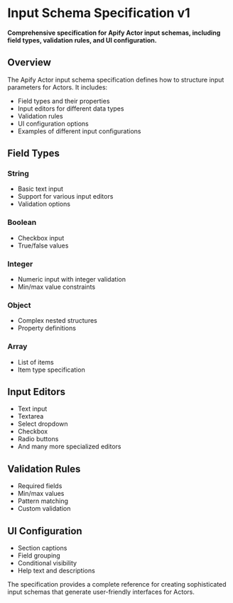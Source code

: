 # Input Schema Specification v1

**Comprehensive specification for Apify Actor input schemas, including field types, validation rules, and UI configuration.**

## Overview

The Apify Actor input schema specification defines how to structure input parameters for Actors. It includes:

- Field types and their properties
- Input editors for different data types
- Validation rules
- UI configuration options
- Examples of different input configurations

## Field Types

### String
- Basic text input
- Support for various input editors
- Validation options

### Boolean
- Checkbox input
- True/false values

### Integer
- Numeric input with integer validation
- Min/max value constraints

### Object
- Complex nested structures
- Property definitions

### Array
- List of items
- Item type specification

## Input Editors

- Text input
- Textarea
- Select dropdown
- Checkbox
- Radio buttons
- And many more specialized editors

## Validation Rules

- Required fields
- Min/max values
- Pattern matching
- Custom validation

## UI Configuration

- Section captions
- Field grouping
- Conditional visibility
- Help text and descriptions

The specification provides a complete reference for creating sophisticated input schemas that generate user-friendly interfaces for Actors.